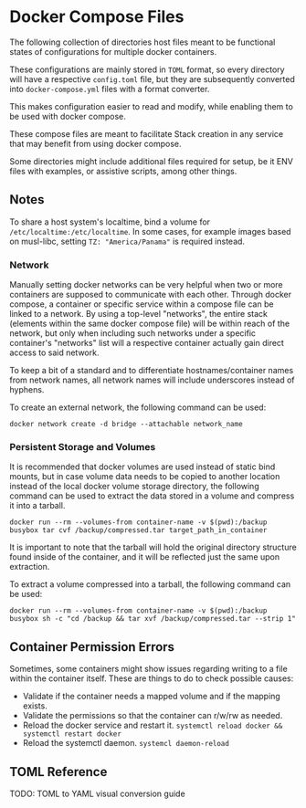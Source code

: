 # Docker Compose Files

The following collection of directories host files meant to be functional states of configurations for multiple docker containers.

These configurations are mainly stored in `TOML` format, so every directory will have a respective `config.toml` file, but they are subsequently converted into `docker-compose.yml` files with a format converter.

This makes configuration easier to read and modify, while enabling them to be used with docker compose.

These compose files are meant to facilitate Stack creation in any service that may benefit from using docker compose.

Some directories might include additional files required for setup, be it ENV files with examples, or assistive scripts, among other things.

## Notes

To share a host system's localtime, bind a volume for `/etc/localtime:/etc/localtime`. In some cases, for example images based on musl-libc, setting `TZ: "America/Panama"` is required instead.

### Network

Manually setting docker networks can be very helpful when two or more containers are supposed to communicate with each other. Through docker compose, a container or specific service within a compose file can be linked to a network. By using a top-level "networks", the entire stack (elements within the same docker compose file) will be within reach of the network, but only when including such networks under a specific container's "networks" list will a respective container actually gain direct access to said network.

To keep a bit of a standard and to differentiate hostnames/container names from network names, all network names will include underscores instead of hyphens.

To create an external network, the following command can be used:

```
docker network create -d bridge --attachable network_name
```

### Persistent Storage and Volumes

It is recommended that docker volumes are used instead of static bind mounts, but in case volume data needs to be copied to another location instead of the local docker volume storage directory, the following command can be used to extract the data stored in a volume and compress it into a tarball.


```
docker run --rm --volumes-from container-name -v $(pwd):/backup busybox tar cvf /backup/compressed.tar target_path_in_container
```

It is important to note that the tarball will hold the original directory structure found inside of the container, and it will be reflected just the same upon extraction.

To extract a volume compressed into a tarball, the following command can be used:

```
docker run --rm --volumes-from container-name -v $(pwd):/backup busybox sh -c "cd /backup && tar xvf /backup/compressed.tar --strip 1"
```

## Container Permission Errors

Sometimes, some containers might show issues regarding writing to a file within the container itself. These are things to do to check possible causes:

- Validate if the container needs a mapped volume and if the mapping exists.
- Validate the permissions so that the container can r/w/rw as needed.
- Reload the docker service and restart it. `systemctl reload docker && systemctl restart docker`
- Reload the systemctl daemon. `systemcl daemon-reload`


## TOML Reference

TODO: TOML to YAML visual conversion guide
